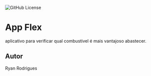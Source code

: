 ![GitHub License](https://img.shields.io/github/license/ryananimo64/appflex)


# App Flex
aplicativo para verificar qual combustivel é mais vantajoso abastecer.
## Autor
Ryan Rodrigues
